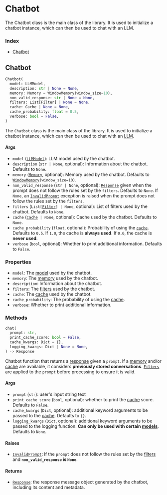 # Chatbot

The Chatbot class is the main class of the library. It is used to initialize a chatbot instance, which can then be used to chat with an LLM.

### Index

- [Chatbot](#chatbot-1)

## Chatbot

```python
Chatbot(
  model: LLMModel,
  description: str | None = None,
  memory: Memory = WindowMemory(window_size=10),
  non_valid_response: str | None = None,
  filters: List[Filter] | None = None,
  cache: Cache | None = None,
  cache_probability: float = 0.5,
  verbose: bool = False,
)
```

The `Chatbot` class is the main class of the library. It is used to initialize a chatbot instance, which can then be used to chat with an [LLM](../models.md).

#### Args

- `model` ([`LLMModel`](../models.md)): LLM model used by the chatbot.
- `description` (`str | None`, optional): Information about the chatbot. Defaults to `None`.
- `memory` ([`Memory`](../memory.md), optional): Memory used by the chatbot. Defaults to [`WindowMemory`](../memory.md)`(window_size=10)`.
- `non_valid_response` (`str | None`, optional): [`Response`](../schemas/response.md) given when the prompt does not follow the rules set by the `filters`. Defaults to `None`. If `None`, an [`InvalidPrompt`](../exceptions.md) exception is raised when the prompt does not follow the rules set by the `filters`.
- `filters` (`List[`[`Filter`](../schemas/filter.md)`] | None`, optional): List of filters used by the chatbot. Defaults to `None`.
- `cache` ([`Cache`](../cache.md)` | None`, optional): Cache used by the chatbot. Defaults to `None`.
- `cache_probability` (`float`, optional): Probability of using the [`cache`](../cache.md). Defaults to `0.5`. If `1.0`, the cache is **always used**. If `0.0`, the cache is **never used**.
- `verbose` (`bool`, optional): Whether to print additional information. Defaults to `False`.

### Properties

- `model`: The [model](../models.md) used by the chatbot.
- `memory`: The [memory](../memory.md) used by the chatbot.
- `description`: Information about the chatbot.
- `filters`: The [filters](../schemas/filter.md) used by the chatbot.
- `cache`: The [cache](../cache.md) used by the chatbot.
- `cache_probability`: The probability of using the [cache](../cache.md).
- `verbose`: Whether to print additional information.

### Methods

```python
chat(
  prompt: str,
  print_cache_score: bool = False,
  cache_kwargs: Dict = {},
  logging_kwargs: Dict | None = None,
) -> Response
```

Chatbot function that returns a [response](../schemas/response.md) given a `prompt`. If a [memory](../memory.md) and/or [cache](../cache.md) are available, it considers **previously stored conversations**. [`Filters`](../schemas/filter.md) are applied to the `prompt` before processing to ensure it is valid.

#### Args

- `prompt` (`str`): user's input string text
- `print_cache_score` (`bool`, optional): whether to print the [cache](../cache.md) score. Defaults to `False`.
- `cache_kwargs` (`Dict`, optional): additional keyword arguments to be passed to the [cache](../cache.md). Defaults to `{}`.
- `logging_kwargs` (`Dict`, optional): additional keyword arguments to be passed to the logging function. **Can only be used with certain [models](../models.md)**. Defaults to `None`.

#### Raises

- [`InvalidPrompt`](../exceptions.md): If the `prompt` does not follow the rules set by the [filters](../schemas/filter.md) and **`non_valid_response` is `None`**.

#### Returns

- [`Response`](../schemas/response.md): the response message object generated by the chatbot, including its content and metadata.
